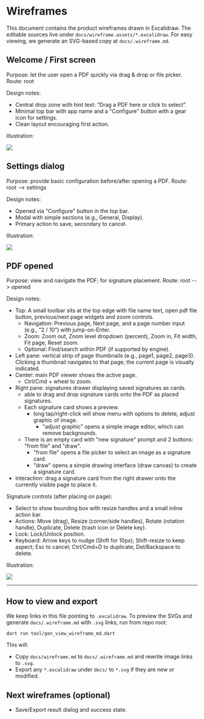 # Wireframes

This document contains the product wireframes drawn in Excalidraw. The editable sources live under `docs/wireframe.assets/*.excalidraw`. For easy viewing, we generate an SVG-based copy at `docs/.wireframe.md`.

<!--
Note: `.excalidraw.svg` is a special Excalidraw-flavored SVG. We keep `.excalidraw` as the editable source and export to `.svg` for documentation preview.
Refs:
- https://github.com/excalidraw/excalidraw
- https://github.com/excalidraw/svg-to-excalidraw
-->

## Welcome / First screen

Purpose: let the user open a PDF quickly via drag & drop or file picker.
Route: root

Design notes:
- Central drop zone with hint text: “Drag a PDF here or click to select”.
- Minimal top bar with app name and a "Configure" button with a gear icon for settings.
- Clean layout encouraging first action.

Illustration:

![](wireframe.assets/first_screen.excalidraw)

## Settings dialog

Purpose: provide basic configuration before/after opening a PDF.
Route: root --> settings

Design notes:
- Opened via "Configure" button in the top bar.
- Modal with simple sections (e.g., General, Display).
- Primary action to save, secondary to cancel.

Illustration:

![](wireframe.assets/with_configure_screen.excalidraw)

## PDF opened

Purpose: view and navigate the PDF; for signature placement.
Route: root --> opened

Design notes:
- Top: A small toolbar sits at the top edge with file name text, open pdf file button, previous/next page widgets and zoom controls.
   - Navigation: Previous page, Next page, and a page number input (e.g., “2 / 10”) with jump-on-Enter.
   - Zoom: Zoom out, Zoom level dropdown (percent), Zoom in, Fit width, Fit page, Reset zoom.
   - Optional: Find/search within PDF (if supported by engine).
- Left pane: vertical strip of page thumbnails (e.g., page1, page2, page3). Clicking a thumbnail navigates to that page; the current page is visually indicated.
- Center: main PDF viewer shows the active page. 
  - Ctrl/Cmd + wheel to zoom.
- Right pane: signatures drawer displaying saved signatures as cards.
  - able to drag and drop signature cards onto the PDF as placed signatures.
  - Each signature card shows a preview.
    - long tap/right-click will show menu with options to delete, adjust graphic of image.
      - "adjust graphic" opens a simple image editor, which can remove backgrounds.
  - There is an empty card with "new signature" prompt and 2 buttons: "from file" and "draw".
    - "from file" opens a file picker to select an image as a signature card.
    - "draw" opens a simple drawing interface (draw canvas) to create a signature card.
- Interaction: drag a signature card from the right drawer onto the currently visible page to place it.

Signature controls (after placing on page):
- Select to show bounding box with resize handles and a small inline action bar.
- Actions: Move (drag), Resize (corner/side handles), Rotate (rotation handle), Duplicate, Delete (trash icon or Delete key).
- Lock: Lock/Unlock position.
- Keyboard: Arrow keys to nudge (Shift for 10px); Shift-resize to keep aspect; Esc to cancel; Ctrl/Cmd+D to duplicate; Del/Backspace to delete.

Illustration:

![](wireframe.assets/with_pdf_opened.excalidraw)

---

## How to view and export

We keep links in this file pointing to `.excalidraw`. To preview the SVGs and generate `docs/.wireframe.md` with `.svg` links, run from repo root:

    dart run tool/gen_view_wireframe_md.dart

This will:
- Copy `docs/wireframe.md` to `docs/.wireframe.md` and rewrite image links to `.svg`.
- Export any `*.excalidraw` under `docs/` to `*.svg` if they are new or modified.

## Next wireframes (optional)

- Save/Export result dialog and success state.
